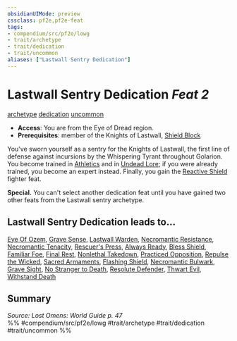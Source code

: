 ```yaml
---
obsidianUIMode: preview
cssclass: pf2e,pf2e-feat
tags:
- compendium/src/pf2e/lowg
- trait/archetype
- trait/dedication
- trait/uncommon
aliases: ["Lastwall Sentry Dedication"]
---
```

# Lastwall Sentry Dedication  *Feat 2*  
[archetype](rules/traits/archetype.md)  [dedication](rules/traits/dedication.md)  [uncommon](rules/traits/uncommon.md)  

- **Access**: You are from the Eye of Dread region.
- **Prerequisites**: member of the Knights of Lastwall, [Shield Block](compendium/feats/shield-block.md)

You've sworn yourself as a sentry for the Knights of Lastwall, the first line of defense against incursions by the Whispering Tyrant throughout Golarion. You become trained in [Athletics](compendium/skills.md#Athletics) and in [Undead Lore](compendium/skills.md#Lore); if you were already trained, you become an expert instead. Finally, you gain the [Reactive Shield](compendium/feats/reactive-shield.md) fighter feat.

**Special.** You can't select another dedication feat until you have gained two other feats from the Lastwall sentry archetype.

## Lastwall Sentry Dedication leads to...

[Eye Of Ozem](compendium/feats/eye-of-ozem-lowg.md), [Grave Sense](compendium/feats/grave-sense-lowg.md), [Lastwall Warden](compendium/feats/lastwall-warden-lowg.md), [Necromantic Resistance](compendium/feats/necromantic-resistance-lowg.md), [Necromantic Tenacity](compendium/feats/necromantic-tenacity-lowg.md), [Rescuer's Press](compendium/feats/rescuers-press-lol.md), [Always Ready](compendium/feats/always-ready-lokl.md), [Bless Shield](compendium/feats/bless-shield-lokl.md), [Familiar Foe](compendium/feats/familiar-foe-lokl.md), [Final Rest](compendium/feats/final-rest-lokl.md), [Nonlethal Takedown](compendium/feats/nonlethal-takedown-lokl.md), [Practiced Opposition](compendium/feats/practiced-opposition-lokl.md), [Repulse the Wicked](compendium/feats/repulse-the-wicked-lokl.md), [Sacred Armaments](compendium/feats/sacred-armaments-lokl.md), [Flashing Shield](compendium/feats/flashing-shield-lokl.md), [Necromantic Bulwark](compendium/feats/necromantic-bulwark-lokl.md), [Grave Sight](compendium/feats/grave-sight-lokl.md), [No Stranger to Death](compendium/feats/no-stranger-to-death-lokl.md), [Resolute Defender](compendium/feats/resolute-defender-lokl.md), [Thwart Evil](compendium/feats/thwart-evil-lokl.md), [Withstand Death](compendium/feats/withstand-death-lokl.md)

## Summary

*Source: Lost Omens: World Guide p. 47*  
%% #compendium/src/pf2e/lowg #trait/archetype #trait/dedication #trait/uncommon %%